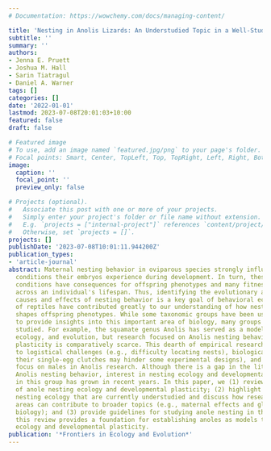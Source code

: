 ```yaml
---
# Documentation: https://wowchemy.com/docs/managing-content/

title: 'Nesting in Anolis Lizards: An Understudied Topic in a Well-Studied Clade'
subtitle: ''
summary: ''
authors:
- Jenna E. Pruett
- Joshua M. Hall
- Sarin Tiatragul
- Daniel A. Warner
tags: []
categories: []
date: '2022-01-01'
lastmod: 2023-07-08T20:01:03+10:00
featured: false
draft: false

# Featured image
# To use, add an image named `featured.jpg/png` to your page's folder.
# Focal points: Smart, Center, TopLeft, Top, TopRight, Left, Right, BottomLeft, Bottom, BottomRight.
image:
  caption: ''
  focal_point: ''
  preview_only: false

# Projects (optional).
#   Associate this post with one or more of your projects.
#   Simply enter your project's folder or file name without extension.
#   E.g. `projects = ["internal-project"]` references `content/project/deep-learning/index.md`.
#   Otherwise, set `projects = []`.
projects: []
publishDate: '2023-07-08T10:01:11.944200Z'
publication_types:
- 'article-journal'
abstract: Maternal nesting behavior in oviparous species strongly influences the environmental
  conditions their embryos experience during development. In turn, these early-life
  conditions have consequences for offspring phenotypes and many fitness components
  across an individual's lifespan. Thus, identifying the evolutionary and ecological
  causes and effects of nesting behavior is a key goal of behavioral ecology. Studies
  of reptiles have contributed greatly to our understanding of how nesting behavior
  shapes offspring phenotypes. While some taxonomic groups have been used extensively
  to provide insights into this important area of biology, many groups remain poorly
  studied. For example, the squamate genus Anolis has served as a model to study behavior,
  ecology, and evolution, but research focused on Anolis nesting behavior and developmental
  plasticity is comparatively scarce. This dearth of empirical research may be attributed
  to logistical challenges (e.g., difficulty locating nests), biological factors (e.g.,
  their single-egg clutches may hinder some experimental designs), and a historical
  focus on males in Anolis research. Although there is a gap in the literature concerning
  Anolis nesting behavior, interest in nesting ecology and developmental plasticity
  in this group has grown in recent years. In this paper, we (1) review existing studies
  of anole nesting ecology and developmental plasticity; (2) highlight areas of anole
  nesting ecology that are currently understudied and discuss how research in these
  areas can contribute to broader topics (e.g., maternal effects and global change
  biology); and (3) provide guidelines for studying anole nesting in the field. Overall,
  this review provides a foundation for establishing anoles as models to study nesting
  ecology and developmental plasticity.
publication: '*Frontiers in Ecology and Evolution*'
---
```

